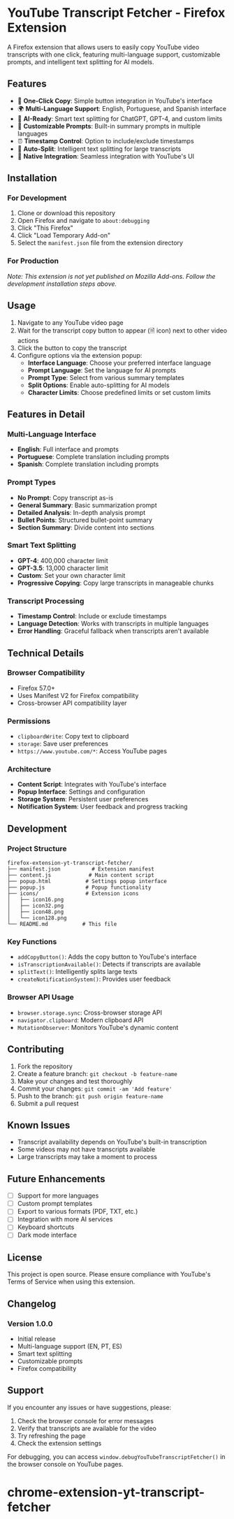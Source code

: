 # YouTube Transcript Fetcher - Firefox Extension

A Firefox extension that allows users to easily copy YouTube video transcripts with one click, featuring multi-language support, customizable prompts, and intelligent text splitting for AI models.

## Features

- 🎯 **One-Click Copy**: Simple button integration in YouTube's interface
- 🌍 **Multi-Language Support**: English, Portuguese, and Spanish interface
- 🤖 **AI-Ready**: Smart text splitting for ChatGPT, GPT-4, and custom limits
- 📝 **Customizable Prompts**: Built-in summary prompts in multiple languages
- ⏰ **Timestamp Control**: Option to include/exclude timestamps
- 🔄 **Auto-Split**: Intelligent text splitting for large transcripts
- 🎨 **Native Integration**: Seamless integration with YouTube's UI

## Installation

### For Development

1. Clone or download this repository
2. Open Firefox and navigate to `about:debugging`
3. Click "This Firefox"
4. Click "Load Temporary Add-on"
5. Select the `manifest.json` file from the extension directory

### For Production

*Note: This extension is not yet published on Mozilla Add-ons. Follow the development installation steps above.*

## Usage

1. Navigate to any YouTube video page
2. Wait for the transcript copy button to appear (🗎 icon) next to other video actions
3. Click the button to copy the transcript
4. Configure options via the extension popup:
   - **Interface Language**: Choose your preferred interface language
   - **Prompt Language**: Set the language for AI prompts
   - **Prompt Type**: Select from various summary templates
   - **Split Options**: Enable auto-splitting for AI models
   - **Character Limits**: Choose predefined limits or set custom limits

## Features in Detail

### Multi-Language Interface
- **English**: Full interface and prompts
- **Portuguese**: Complete translation including prompts
- **Spanish**: Complete translation including prompts

### Prompt Types
- **No Prompt**: Copy transcript as-is
- **General Summary**: Basic summarization prompt
- **Detailed Analysis**: In-depth analysis prompt
- **Bullet Points**: Structured bullet-point summary
- **Section Summary**: Divide content into sections

### Smart Text Splitting
- **GPT-4**: 400,000 character limit
- **GPT-3.5**: 13,000 character limit
- **Custom**: Set your own character limit
- **Progressive Copying**: Copy large transcripts in manageable chunks

### Transcript Processing
- **Timestamp Control**: Include or exclude timestamps
- **Language Detection**: Works with transcripts in multiple languages
- **Error Handling**: Graceful fallback when transcripts aren't available

## Technical Details

### Browser Compatibility
- Firefox 57.0+
- Uses Manifest V2 for Firefox compatibility
- Cross-browser API compatibility layer

### Permissions
- `clipboardWrite`: Copy text to clipboard
- `storage`: Save user preferences
- `https://www.youtube.com/*`: Access YouTube pages

### Architecture
- **Content Script**: Integrates with YouTube's interface
- **Popup Interface**: Settings and configuration
- **Storage System**: Persistent user preferences
- **Notification System**: User feedback and progress tracking

## Development

### Project Structure
```
firefox-extension-yt-transcript-fetcher/
├── manifest.json          # Extension manifest
├── content.js            # Main content script
├── popup.html           # Settings popup interface
├── popup.js             # Popup functionality
├── icons/               # Extension icons
│   ├── icon16.png
│   ├── icon32.png
│   ├── icon48.png
│   └── icon128.png
└── README.md           # This file
```

### Key Functions
- `addCopyButton()`: Adds the copy button to YouTube's interface
- `isTranscriptionAvailable()`: Detects if transcripts are available
- `splitText()`: Intelligently splits large texts
- `createNotificationSystem()`: Provides user feedback

### Browser API Usage
- `browser.storage.sync`: Cross-browser storage API
- `navigator.clipboard`: Modern clipboard API
- `MutationObserver`: Monitors YouTube's dynamic content

## Contributing

1. Fork the repository
2. Create a feature branch: `git checkout -b feature-name`
3. Make your changes and test thoroughly
4. Commit your changes: `git commit -am 'Add feature'`
5. Push to the branch: `git push origin feature-name`
6. Submit a pull request

## Known Issues

- Transcript availability depends on YouTube's built-in transcription
- Some videos may not have transcripts available
- Large transcripts may take a moment to process

## Future Enhancements

- [ ] Support for more languages
- [ ] Custom prompt templates
- [ ] Export to various formats (PDF, TXT, etc.)
- [ ] Integration with more AI services
- [ ] Keyboard shortcuts
- [ ] Dark mode interface

## License

This project is open source. Please ensure compliance with YouTube's Terms of Service when using this extension.

## Changelog

### Version 1.0.0
- Initial release
- Multi-language support (EN, PT, ES)
- Smart text splitting
- Customizable prompts
- Firefox compatibility

## Support

If you encounter any issues or have suggestions, please:
1. Check the browser console for error messages
2. Verify that transcripts are available for the video
3. Try refreshing the page
4. Check the extension settings

For debugging, you can access `window.debugYouTubeTranscriptFetcher()` in the browser console on YouTube pages.
# chrome-extension-yt-transcript-fetcher
